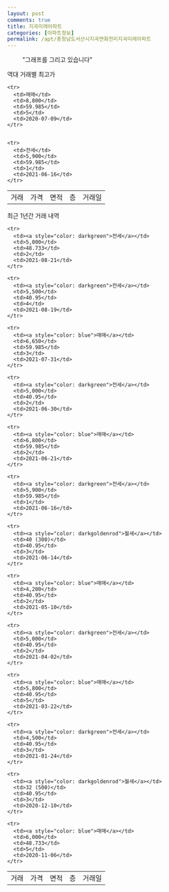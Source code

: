```yaml
---
layout: post
comments: true
title: 지곡미래아파트
categories: [아파트정보]
permalink: /apt/충청남도서산시지곡면화천리지곡미래아파트
---
```


<script type="text/javascript">
  google.charts.load('current', {'packages':['line', 'corechart']});
  google.charts.setOnLoadCallback(drawChart);

  function drawChart() {
    var data = new google.visualization.DataTable();
    data.addColumn('date', '거래일');
    data.addColumn('number', "매매");
    data.addColumn('number', "전세");
    data.addColumn('number', "전매");

    data.addRows([[new Date(Date.parse("2021-08-21")), null, 5000, null], [new Date(Date.parse("2021-08-19")), null, 5500, null], [new Date(Date.parse("2021-07-31")), 6650, null, null], [new Date(Date.parse("2021-06-30")), null, 5000, null], [new Date(Date.parse("2021-06-21")), 6800, null, null], [new Date(Date.parse("2021-06-16")), null, 5900, null], [new Date(Date.parse("2021-06-14")), null, null, null], [new Date(Date.parse("2021-05-10")), 4200, null, null], [new Date(Date.parse("2021-04-02")), null, 5000, null], [new Date(Date.parse("2021-03-22")), 5800, null, null], [new Date(Date.parse("2021-01-24")), null, 4500, null], [new Date(Date.parse("2020-12-10")), null, null, null], [new Date(Date.parse("2020-11-06")), 6000, null, null]]);

    var options = {
      lineWidth: 0,
      pointsVisible: true,    
      title: '최근 1년간 유형별 실거래가 분포',
      legend: { position: 'bottom' }
    };

    var formatter = new google.visualization.NumberFormat({pattern:'###,###'} );
    formatter.format(data, 1);
    formatter.format(data, 2);
    
    setTimeout(function() {
        var chart = new google.visualization.LineChart(document.getElementById('columnchart_material'));
        chart.draw(data, (options));
        document.getElementById('loading').style.display = 'none';
    }, 1000);


  }
</script>


<div id="loading" style="z-index:20; display: block; margin-left: 35px">"그래프를 그리고 있습니다"</div>
<div id="columnchart_material" style="width: 95%; margin-left: -35px; display: block"></div>

역대 거래별 최고가
<table class="sortable">
    <tr>
      <td>거래</td>
      <td>가격</td>
      <td>면적</td>
      <td>층</td>
      <td>거래일</td>
    </tr>
    
    <tr>
      <td>매매</td>
      <td>8,800</td>
      <td>59.985</td>
      <td>5</td>
      <td>2020-07-09</td>
    </tr>
        
    
    <tr>
      <td>전세</td>
      <td>5,900</td>
      <td>59.985</td>
      <td>1</td>
      <td>2021-06-16</td>
    </tr>
        
    
</table>

최근 1년간 거래 내역

<font size='small'>
<table class="sortable">
    <tr>
      <td>거래</td>
      <td>가격</td>
      <td>면적</td>
      <td>층</td>
      <td>거래일</td>
    </tr>

    <tr>
      <td><a style="color: darkgreen">전세</a></td>
      <td>5,000</td>
      <td>48.733</td>
      <td>2</td>
      <td>2021-08-21</td>
    </tr>
      
    <tr>
      <td><a style="color: darkgreen">전세</a></td>
      <td>5,500</td>
      <td>40.95</td>
      <td>4</td>
      <td>2021-08-19</td>
    </tr>
      
    <tr>
      <td><a style="color: blue">매매</a></td>
      <td>6,650</td>
      <td>59.985</td>
      <td>3</td>
      <td>2021-07-31</td>
    </tr>
      
    <tr>
      <td><a style="color: darkgreen">전세</a></td>
      <td>5,000</td>
      <td>40.95</td>
      <td>2</td>
      <td>2021-06-30</td>
    </tr>
      
    <tr>
      <td><a style="color: blue">매매</a></td>
      <td>6,800</td>
      <td>59.985</td>
      <td>2</td>
      <td>2021-06-21</td>
    </tr>
      
    <tr>
      <td><a style="color: darkgreen">전세</a></td>
      <td>5,900</td>
      <td>59.985</td>
      <td>1</td>
      <td>2021-06-16</td>
    </tr>
      
    <tr>
      <td><a style="color: darkgoldenrod">월세</a></td>
      <td>40 (300)</td>
      <td>40.95</td>
      <td>3</td>
      <td>2021-06-14</td>
    </tr>
      
    <tr>
      <td><a style="color: blue">매매</a></td>
      <td>4,200</td>
      <td>40.95</td>
      <td>2</td>
      <td>2021-05-10</td>
    </tr>
      
    <tr>
      <td><a style="color: darkgreen">전세</a></td>
      <td>5,000</td>
      <td>40.95</td>
      <td>2</td>
      <td>2021-04-02</td>
    </tr>
      
    <tr>
      <td><a style="color: blue">매매</a></td>
      <td>5,800</td>
      <td>40.95</td>
      <td>5</td>
      <td>2021-03-22</td>
    </tr>
      
    <tr>
      <td><a style="color: darkgreen">전세</a></td>
      <td>4,500</td>
      <td>40.95</td>
      <td>3</td>
      <td>2021-01-24</td>
    </tr>
      
    <tr>
      <td><a style="color: darkgoldenrod">월세</a></td>
      <td>32 (500)</td>
      <td>40.95</td>
      <td>3</td>
      <td>2020-12-10</td>
    </tr>
      
    <tr>
      <td><a style="color: blue">매매</a></td>
      <td>6,000</td>
      <td>48.733</td>
      <td>5</td>
      <td>2020-11-06</td>
    </tr>
      
</table>
</font>

